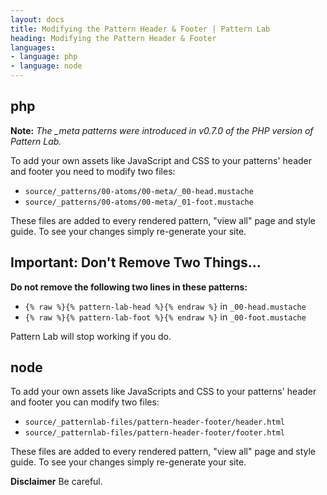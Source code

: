 ```yaml
---
layout: docs
title: Modifying the Pattern Header & Footer | Pattern Lab
heading: Modifying the Pattern Header & Footer 
languages:
- language: php
- language: node
---
```


<!--- start php -->
<h2 id="php">php</h2>

**Note:** *The _meta patterns were introduced in v0.7.0 of the PHP version of Pattern Lab.*


To add your own assets like JavaScript and CSS to your patterns' header and footer you need to modify two files:

* `source/_patterns/00-atoms/00-meta/_00-head.mustache`
* `source/_patterns/00-atoms/00-meta/_01-foot.mustache`

These files are added to every rendered pattern, "view all" page and style guide. To see your changes simply re-generate your site.

## Important: Don't Remove Two Things...

**Do not remove the following two lines in these patterns:**

* `{% raw %}{% pattern-lab-head %}{% endraw %}` in `_00-head.mustache`
* `{% raw %}{% pattern-lab-foot %}{% endraw %}` in `_00-foot.mustache`

Pattern Lab will stop working if you do.

<!--- end php -->

<!--- start node -->
<h2 id="node">node</h2>

To add your own assets like JavaScripts and CSS to your patterns' header and footer you can modify two files:

* `source/_patternlab-files/pattern-header-footer/header.html`
* `source/_patternlab-files/pattern-header-footer/footer.html`

These files are added to every rendered pattern, "view all" page and style guide. To see your changes simply re-generate your site.

**Disclaimer**
Be careful.

<!--- end node -->

